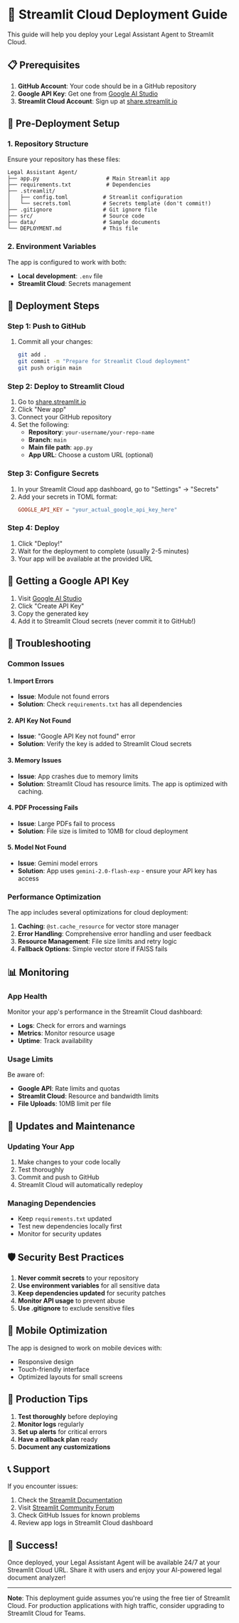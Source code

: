 # 🚀 Streamlit Cloud Deployment Guide

This guide will help you deploy your Legal Assistant Agent to Streamlit Cloud.

## 📋 Prerequisites

1. **GitHub Account**: Your code should be in a GitHub repository
2. **Google API Key**: Get one from [Google AI Studio](https://makersuite.google.com/app/apikey)
3. **Streamlit Cloud Account**: Sign up at [share.streamlit.io](https://share.streamlit.io)

## 🔧 Pre-Deployment Setup

### 1. Repository Structure
Ensure your repository has these files:
```
Legal Assistant Agent/
├── app.py                     # Main Streamlit app
├── requirements.txt           # Dependencies
├── .streamlit/
│   ├── config.toml           # Streamlit configuration
│   └── secrets.toml          # Secrets template (don't commit!)
├── .gitignore                # Git ignore file
├── src/                      # Source code
├── data/                     # Sample documents
└── DEPLOYMENT.md             # This file
```

### 2. Environment Variables
The app is configured to work with both:
- **Local development**: `.env` file
- **Streamlit Cloud**: Secrets management

## 🚀 Deployment Steps

### Step 1: Push to GitHub
1. Commit all your changes:
   ```bash
   git add .
   git commit -m "Prepare for Streamlit Cloud deployment"
   git push origin main
   ```

### Step 2: Deploy to Streamlit Cloud
1. Go to [share.streamlit.io](https://share.streamlit.io)
2. Click "New app"
3. Connect your GitHub repository
4. Set the following:
   - **Repository**: `your-username/your-repo-name`
   - **Branch**: `main`
   - **Main file path**: `app.py`
   - **App URL**: Choose a custom URL (optional)

### Step 3: Configure Secrets
1. In your Streamlit Cloud app dashboard, go to "Settings" → "Secrets"
2. Add your secrets in TOML format:
   ```toml
   GOOGLE_API_KEY = "your_actual_google_api_key_here"
   ```

### Step 4: Deploy
1. Click "Deploy!"
2. Wait for the deployment to complete (usually 2-5 minutes)
3. Your app will be available at the provided URL

## 🔑 Getting a Google API Key

1. Visit [Google AI Studio](https://makersuite.google.com/app/apikey)
2. Click "Create API Key"
3. Copy the generated key
4. Add it to Streamlit Cloud secrets (never commit it to GitHub!)

## 🐛 Troubleshooting

### Common Issues

#### 1. Import Errors
- **Issue**: Module not found errors
- **Solution**: Check `requirements.txt` has all dependencies

#### 2. API Key Not Found
- **Issue**: "Google API Key not found" error
- **Solution**: Verify the key is added to Streamlit Cloud secrets

#### 3. Memory Issues
- **Issue**: App crashes due to memory limits
- **Solution**: Streamlit Cloud has resource limits. The app is optimized with caching.

#### 4. PDF Processing Fails
- **Issue**: Large PDFs fail to process
- **Solution**: File size is limited to 10MB for cloud deployment

#### 5. Model Not Found
- **Issue**: Gemini model errors
- **Solution**: App uses `gemini-2.0-flash-exp` - ensure your API key has access

### Performance Optimization

The app includes several optimizations for cloud deployment:

1. **Caching**: `@st.cache_resource` for vector store manager
2. **Error Handling**: Comprehensive error handling and user feedback
3. **Resource Management**: File size limits and retry logic
4. **Fallback Options**: Simple vector store if FAISS fails

## 📊 Monitoring

### App Health
Monitor your app's performance in the Streamlit Cloud dashboard:
- **Logs**: Check for errors and warnings
- **Metrics**: Monitor resource usage
- **Uptime**: Track availability

### Usage Limits
Be aware of:
- **Google API**: Rate limits and quotas
- **Streamlit Cloud**: Resource and bandwidth limits
- **File Uploads**: 10MB limit per file

## 🔄 Updates and Maintenance

### Updating Your App
1. Make changes to your code locally
2. Test thoroughly
3. Commit and push to GitHub
4. Streamlit Cloud will automatically redeploy

### Managing Dependencies
- Keep `requirements.txt` updated
- Test new dependencies locally first
- Monitor for security updates

## 🛡️ Security Best Practices

1. **Never commit secrets** to your repository
2. **Use environment variables** for all sensitive data
3. **Keep dependencies updated** for security patches
4. **Monitor API usage** to prevent abuse
5. **Use .gitignore** to exclude sensitive files

## 📱 Mobile Optimization

The app is designed to work on mobile devices with:
- Responsive design
- Touch-friendly interface
- Optimized layouts for small screens

## 🎯 Production Tips

1. **Test thoroughly** before deploying
2. **Monitor logs** regularly
3. **Set up alerts** for critical errors
4. **Have a rollback plan** ready
5. **Document any customizations**

## 📞 Support

If you encounter issues:

1. Check the [Streamlit Documentation](https://docs.streamlit.io)
2. Visit [Streamlit Community Forum](https://discuss.streamlit.io)
3. Check GitHub Issues for known problems
4. Review app logs in Streamlit Cloud dashboard

## 🎉 Success!

Once deployed, your Legal Assistant Agent will be available 24/7 at your Streamlit Cloud URL. Share it with users and enjoy your AI-powered legal document analyzer!

---

**Note**: This deployment guide assumes you're using the free tier of Streamlit Cloud. For production applications with high traffic, consider upgrading to Streamlit Cloud for Teams.
